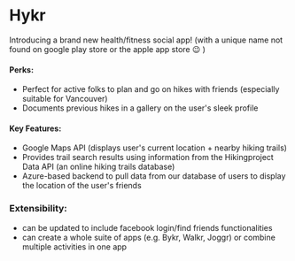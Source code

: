 # Hykr

Introducing a brand new health/fitness social app! (with a unique name not found on google play store or the apple app store :wink: )

#### Perks:
- Perfect for active folks to plan and go on hikes with friends (especially suitable for Vancouver)
- Documents previous hikes in a gallery on the user's sleek profile

#### Key Features:
-  Google Maps API (displays user's current location + nearby hiking trails)
-  Provides trail search results using information from the Hikingproject Data API (an online hiking trails database) 
-  Azure-based backend to pull data from our database of users to display the location of the user's friends

### Extensibility:
- can be updated to include facebook login/find friends functionalities
- can create a whole suite of apps (e.g. Bykr, Walkr, Joggr) or combine multiple activities in one app
